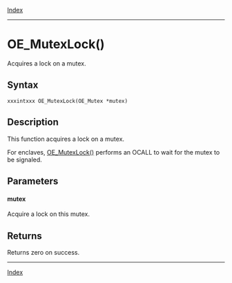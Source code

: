 [Index](index.md)

---
# OE_MutexLock()

Acquires a lock on a mutex.

## Syntax

    xxxintxxx OE_MutexLock(OE_Mutex *mutex)
## Description 

This function acquires a lock on a mutex.

For enclaves, [OE_MutexLock()](thread_8h_a7d64c3e4796b8e037565f3828eebd678_1a7d64c3e4796b8e037565f3828eebd678.md) performs an OCALL to wait for the mutex to be signaled.



## Parameters

#### mutex

Acquire a lock on this mutex.

## Returns

Returns zero on success.

---
[Index](index.md)

